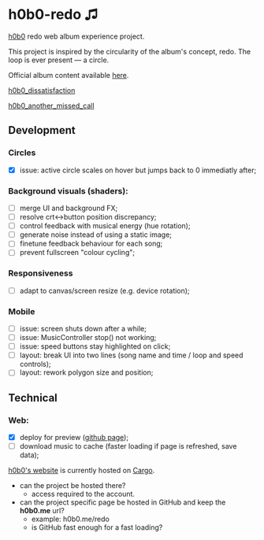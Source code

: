 # h0b0-redo ♫
[h0b0](https://h0b0.me/) redo web album experience project.

This project is inspired by the circularity of the album's concept, redo. The loop is ever present — a circle.

Official album content available [here](https://drive.google.com/drive/folders/1kbU2m7MsgDR70X9ytpOXQHqAP5D7XkWZ).

[h0b0_dissatisfaction](https://youtu.be/twTQTY6uEU8)

[h0b0_another_missed_call](https://youtu.be/5mxBF0tPP5g)

## Development
### Circles
- [x] issue: active circle scales on hover but jumps back to 0 immediatly after;

### Background visuals (shaders):
- [ ] merge UI and background FX;
- [ ] resolve crt<->button position discrepancy;
- [ ] control feedback with musical energy (hue rotation);
- [ ] generate noise instead of using a static image;
- [ ] finetune feedback behaviour for each song;
- [ ] prevent fullscreen "colour cycling";

### Responsiveness
- [ ] adapt to canvas/screen resize (e.g. device rotation);

### Mobile
- [ ] issue: screen shuts down after a while;
- [ ] issue: MusicController stop() not working;
- [ ] issue: speed buttons stay highlighted on click;
- [ ] layout: break UI into two lines (song name and time / loop and speed controls);
- [ ] layout: rework polygon size and position;

## Technical
### Web:
- [x] deploy for preview ([github page](https://fernandoesparrinha.github.io/h0b0-redo/));
- [ ] download music to cache (faster loading if page is refreshed, save data);

[h0b0's website](hobo.me) is currently hosted on [Cargo](https://cargo.site/).
  - can the project be hosted there?
    - access required to the account.
  - can the project specific page be hosted in GitHub and keep the **h0b0.me** url?
    - example: h0b0.me/redo
    - is GitHub fast enough for a fast loading?
